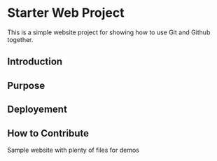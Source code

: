 # Starter Web Project

This is a simple website project for showing how to use Git and Github together.

## Introduction

## Purpose

## Deployement 

## How to Contribute

Sample website with plenty of files for demos
